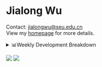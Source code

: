 #  Jialong Wu

Contact: jialongwu@seu.edu.cn<br>
View my [homepage](https://callanwu.github.io/) for more details.

<details><summary>📊Weekly Development Breakdown</summary>

<!--START_SECTION:waka-->

```txt
From: 29 October 2024 - To: 05 November 2024

Total Time: 19 hrs 49 mins

Python     14 hrs 57 mins  ███████████████████░░░░░░   75.43 %
Bash       1 hr 56 mins    ██▒░░░░░░░░░░░░░░░░░░░░░░   09.82 %
CSV        1 hr 52 mins    ██▒░░░░░░░░░░░░░░░░░░░░░░   09.47 %
JSON       51 mins         █░░░░░░░░░░░░░░░░░░░░░░░░   04.37 %
Other      10 mins         ▒░░░░░░░░░░░░░░░░░░░░░░░░   00.87 %
```

<!--END_SECTION:waka-->

[![wakatime](https://wakatime.com/badge/user/c6720b29-9431-4a60-bc9d-e1fb2b6bd65f.svg)](https://wakatime.com/@c6720b29-9431-4a60-bc9d-e1fb2b6bd65f)
</details>

[![](https://img.shields.io/badge/Google%20Scholar-4385FE.svg?&color=d6d6d6&style=flat-square&logo=google-scholar)](https://scholar.google.com/citations?user=6eg2m4YAAAAJ)
![](https://komarev.com/ghpvc/?username=callanwu)
